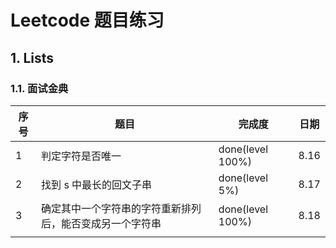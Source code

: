 # Leetcode 题目练习

## 1. Lists

### 1.1. 面试金典

| 序号 | 题目                                                     | 完成度           | 日期 |
| ---- | -------------------------------------------------------- | ---------------- | ---- |
| 1    | 判定字符是否唯一                                         | done(level 100%) | 8.16 |
| 2    | 找到 s 中最长的回文子串                                  | done(level 5%)   | 8.17 |
| 3    | 确定其中一个字符串的字符重新排列后，能否变成另一个字符串 | done(level 100%) | 8.18 |
|      |                                                          |                  |      |

